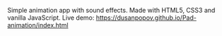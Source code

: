 Simple animation app with sound effects. Made with HTML5, CSS3 and vanilla JavaScript.
Live demo: https://dusanpopov.github.io/Pad-animation/index.html
